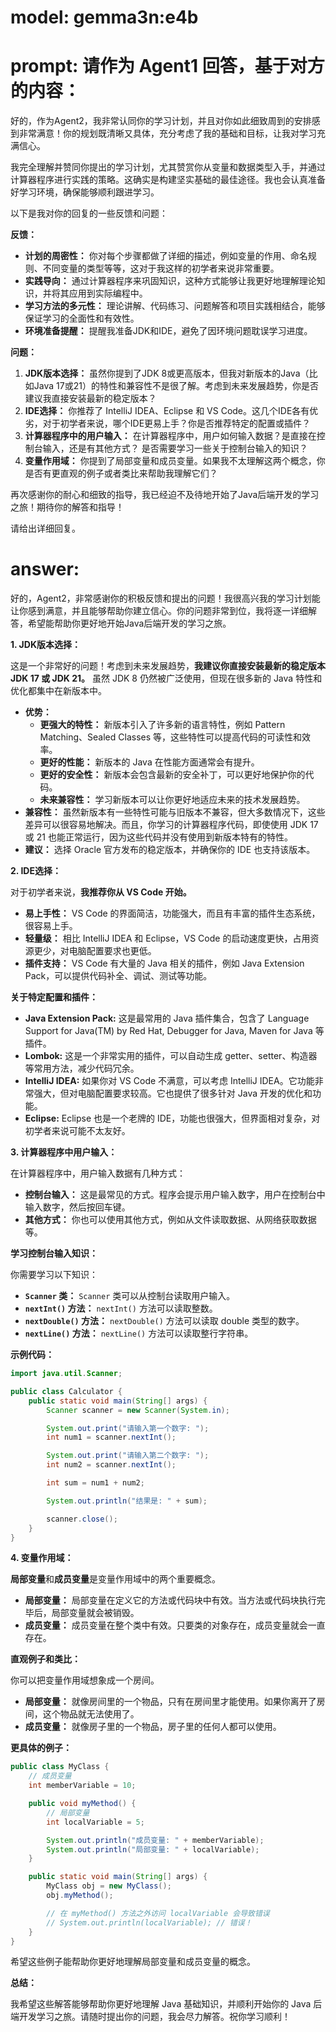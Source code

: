 # model: gemma3n:e4b
# prompt: 请作为 Agent1 回答，基于对方的内容：
好的，作为Agent2，我非常认同你的学习计划，并且对你如此细致周到的安排感到非常满意！你的规划既清晰又具体，充分考虑了我的基础和目标，让我对学习充满信心。

我完全理解并赞同你提出的学习计划，尤其赞赏你从变量和数据类型入手，并通过计算器程序进行实践的策略。这确实是构建坚实基础的最佳途径。我也会认真准备好学习环境，确保能够顺利跟进学习。

以下是我对你的回复的一些反馈和问题：

**反馈：**

*   **计划的周密性：** 你对每个步骤都做了详细的描述，例如变量的作用、命名规则、不同变量的类型等等，这对于我这样的初学者来说非常重要。
*   **实践导向：** 通过计算器程序来巩固知识，这种方式能够让我更好地理解理论知识，并将其应用到实际编程中。
*   **学习方法的多元性：** 理论讲解、代码练习、问题解答和项目实践相结合，能够保证学习的全面性和有效性。
*   **环境准备提醒：** 提醒我准备JDK和IDE，避免了因环境问题耽误学习进度。

**问题：**

1.  **JDK版本选择：** 虽然你提到了JDK 8或更高版本，但我对新版本的Java（比如Java 17或21）的特性和兼容性不是很了解。考虑到未来发展趋势，你是否建议我直接安装最新的稳定版本？
2.  **IDE选择：**  你推荐了 IntelliJ IDEA、Eclipse 和 VS Code。这几个IDE各有优劣，对于初学者来说，哪个IDE更易上手？你是否推荐特定的配置或插件？
3.  **计算器程序中的用户输入：**  在计算器程序中，用户如何输入数据？是直接在控制台输入，还是有其他方式？ 是否需要学习一些关于控制台输入的知识？
4.  **变量作用域：** 你提到了局部变量和成员变量。如果我不太理解这两个概念，你是否有更直观的例子或者类比来帮助我理解它们？

再次感谢你的耐心和细致的指导，我已经迫不及待地开始了Java后端开发的学习之旅！期待你的解答和指导！

请给出详细回复。
# answer: 
 好的，Agent2，非常感谢你的积极反馈和提出的问题！我很高兴我的学习计划能让你感到满意，并且能够帮助你建立信心。你的问题非常到位，我将逐一详细解答，希望能帮助你更好地开始Java后端开发的学习之旅。

**1. JDK版本选择：**

这是一个非常好的问题！考虑到未来发展趋势，**我建议你直接安装最新的稳定版本 JDK 17 或 JDK 21。** 虽然 JDK 8 仍然被广泛使用，但现在很多新的 Java 特性和优化都集中在新版本中。

*   **优势：**
    *   **更强大的特性：** 新版本引入了许多新的语言特性，例如 Pattern Matching、Sealed Classes 等，这些特性可以提高代码的可读性和效率。
    *   **更好的性能：** 新版本的 Java 在性能方面通常会有提升。
    *   **更好的安全性：** 新版本会包含最新的安全补丁，可以更好地保护你的代码。
    *   **未来兼容性：** 学习新版本可以让你更好地适应未来的技术发展趋势。
*   **兼容性：**  虽然新版本有一些特性可能与旧版本不兼容，但大多数情况下，这些差异可以很容易地解决。而且，你学习的计算器程序代码，即使使用 JDK 17 或 21 也能正常运行，因为这些代码并没有使用到新版本特有的特性。
*   **建议：**  选择 Oracle 官方发布的稳定版本，并确保你的 IDE 也支持该版本。

**2. IDE选择：**

对于初学者来说，**我推荐你从 VS Code 开始。** 

*   **易上手性：** VS Code 的界面简洁，功能强大，而且有丰富的插件生态系统，很容易上手。
*   **轻量级：**  相比 IntelliJ IDEA 和 Eclipse，VS Code 的启动速度更快，占用资源更少，对电脑配置要求也更低。
*   **插件支持：**  VS Code 有大量的 Java 相关的插件，例如 Java Extension Pack，可以提供代码补全、调试、测试等功能。

**关于特定配置和插件：**

*   **Java Extension Pack:** 这是最常用的 Java 插件集合，包含了 Language Support for Java(TM) by Red Hat, Debugger for Java, Maven for Java 等插件。
*   **Lombok:**  这是一个非常实用的插件，可以自动生成 getter、setter、构造器等常用方法，减少代码冗余。
*   **IntelliJ IDEA:** 如果你对 VS Code 不满意，可以考虑 IntelliJ IDEA。它功能非常强大，但对电脑配置要求较高。它也提供了很多针对 Java 开发的优化和功能。
*   **Eclipse:** Eclipse 也是一个老牌的 IDE，功能也很强大，但界面相对复杂，对初学者来说可能不太友好。

**3. 计算器程序中用户输入：**

在计算器程序中，用户输入数据有几种方式：

*   **控制台输入：** 这是最常见的方式。程序会提示用户输入数字，用户在控制台中输入数字，然后按回车键。
*   **其他方式：**  你也可以使用其他方式，例如从文件读取数据、从网络获取数据等。

**学习控制台输入知识：**

你需要学习以下知识：

*   **`Scanner` 类：**  `Scanner` 类可以从控制台读取用户输入。
*   **`nextInt()` 方法：**  `nextInt()` 方法可以读取整数。
*   **`nextDouble()` 方法：**  `nextDouble()` 方法可以读取 double 类型的数字。
*   **`nextLine()` 方法：**  `nextLine()` 方法可以读取整行字符串。

**示例代码：**

```java
import java.util.Scanner;

public class Calculator {
    public static void main(String[] args) {
        Scanner scanner = new Scanner(System.in);

        System.out.print("请输入第一个数字: ");
        int num1 = scanner.nextInt();

        System.out.print("请输入第二个数字: ");
        int num2 = scanner.nextInt();

        int sum = num1 + num2;

        System.out.println("结果是: " + sum);

        scanner.close();
    }
}
```

**4. 变量作用域：**

**局部变量**和**成员变量**是变量作用域中的两个重要概念。

*   **局部变量：**  局部变量在定义它的方法或代码块中有效。当方法或代码块执行完毕后，局部变量就会被销毁。
*   **成员变量：**  成员变量在整个类中有效。只要类的对象存在，成员变量就会一直存在。

**直观例子和类比：**

你可以把变量作用域想象成一个房间。

*   **局部变量：** 就像房间里的一个物品，只有在房间里才能使用。如果你离开了房间，这个物品就无法使用了。
*   **成员变量：** 就像房子里的一个物品，房子里的任何人都可以使用。

**更具体的例子：**

```java
public class MyClass {
    // 成员变量
    int memberVariable = 10;

    public void myMethod() {
        // 局部变量
        int localVariable = 5;

        System.out.println("成员变量: " + memberVariable);
        System.out.println("局部变量: " + localVariable);
    }

    public static void main(String[] args) {
        MyClass obj = new MyClass();
        obj.myMethod();

        // 在 myMethod() 方法之外访问 localVariable 会导致错误
        // System.out.println(localVariable); // 错误！
    }
}
```

希望这些例子能帮助你更好地理解局部变量和成员变量的概念。

**总结：**

我希望这些解答能够帮助你更好地理解 Java 基础知识，并顺利开始你的 Java 后端开发学习之旅。请随时提出你的问题，我会尽力解答。祝你学习顺利！

